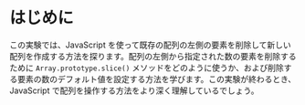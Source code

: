 # はじめに

この実験では、JavaScript を使って既存の配列の左側の要素を削除して新しい配列を作成する方法を探ります。配列の左側から指定された数の要素を削除するために `Array.prototype.slice()` メソッドをどのように使うか、および削除する要素の数のデフォルト値を設定する方法を学びます。この実験が終わるとき、JavaScript で配列を操作する方法をより深く理解しているでしょう。
